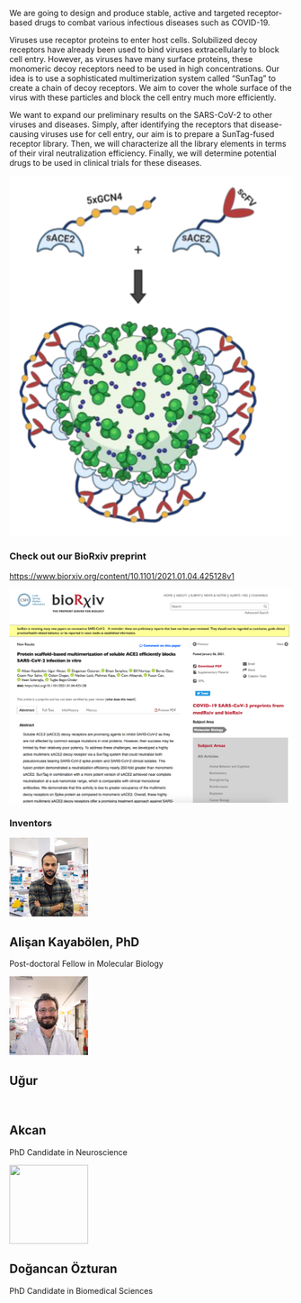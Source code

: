 <link href="https://cdn.jsdelivr.net/npm/bootstrap@5.0.0-beta2/dist/css/bootstrap.min.css" rel="stylesheet" integrity="sha384-BmbxuPwQa2lc/FVzBcNJ7UAyJxM6wuqIj61tLrc4wSX0szH/Ev+nYRRuWlolflfl" crossorigin="anonymous">

<link rel="stylesheet" href="https://stackpath.bootstrapcdn.com/font-awesome/4.7.0/css/font-awesome.min.css" integrity="sha384-wvfXpqpZZVQGK6TAh5PVlGOfQNHSoD2xbE+QkPxCAFlNEevoEH3Sl0sibVcOQVnN" crossorigin="anonymous">

 <div class="container marketing">
      <div class="row featurette">
          <div class="col-md-7">
            <p>We are going to design and produce stable, active and targeted receptor-based drugs to combat various infectious diseases such as COVID-19.</p>
<p>Viruses use receptor proteins to enter host cells. Solubilized decoy receptors have already  been used to bind viruses extracellularly to block cell entry. However, as viruses have many surface proteins, these monomeric decoy receptors need to be used in high concentrations. Our idea is to use a sophisticated multimerization system called “SunTag” to create a chain of decoy receptors. We aim to cover the whole surface of the virus with these particles and block the cell entry much more efficiently.</p>

<p>We want to expand our preliminary results on the SARS-CoV-2 to other viruses and diseases. Simply, after identifying the receptors that disease-causing viruses use for cell entry, our aim is to prepare a SunTag-fused receptor library. Then, we will characterize all the library elements in terms of their viral neutralization efficiency. Finally, we will determine potential drugs to be used in clinical trials for these diseases. </p>
          </div>
          <div class="col-md-5">
            <img class="featurette-image img-fluid mx-auto" src="scheme.png">
          </div>
        </div>
      </div>  
      
  
        
### Check out our BioRxiv preprint

<div class="container marketing">
      <div class="row featurette">
          <div class="col-md-7">
            <p class="lead"><a href="https://www.biorxiv.org/content/10.1101/2021.01.04.425128v1" target="_blank">https://www.biorxiv.org/content/10.1101/2021.01.04.425128v1</a></p>
          </div>
          <div class="col-md-5">
           <a href="https://www.biorxiv.org/content/10.1101/2021.01.04.425128v1" target="_blank"><img class="featurette-image img-fluid mx-auto" src="ss.png"></a>
          </div>
        </div>
      </div>
      


### Inventors
 <div class="container marketing">
        <div class="row">
          <div class="col-lg-4">
            <img class="rounded-circle" src="alisan.png" width="140" height="140">
            <h2>Alişan Kayabölen, PhD</h2>
            <p>Post-doctoral Fellow in Molecular Biology</p>
            <a href="https://twitter.com/alisankayabolen" target="_blank">
    <i class="fa fa-twitter"></i>
  </a>
          </div><!-- /.col-lg-4 -->
          <div class="col-lg-4">
            <img class="rounded-circle" src="ugur.png" width="140" height="140">
            <h2>Uğur </h2><br>
           <h2> Akcan</h2>
            <p>PhD Candidate in Neuroscience</p>
               <a href="https://twitter.com/occludens" target="_blank">
    <i class="fa fa-twitter"></i>
  </a>
          </div><!-- /.col-lg-4 -->   
          <div class="col-lg-4">
            <img class="rounded-circle" src="https://lacklab.ku.edu.tr/images/dogancan_s.jpg" width="140" height="140">
            <h2>Doğancan Özturan</h2>
            <p>PhD Candidate in Biomedical Sciences</p>  
               <a href="https://twitter.com/dogancan" target="_blank">
    <i class="fa fa-twitter"></i>
  </a>
          </div><!-- /.col-lg-4 -->
        </div>
      </div>



